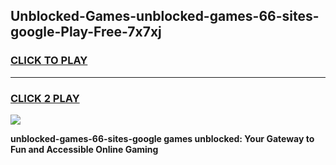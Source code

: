 
## Unblocked-Games-unblocked-games-66-sites-google-Play-Free-7x7xj
<h3>
<a href="https://premium76.site?title=unblocked-games-66-sites-google&ref=20A">CLICK TO PLAY</a></h3>
<hr>

<h3>
<a href="https://premium76.site?title=unblocked-games-66-sites-google&ref=20A">CLICK 2 PLAY</a>
  
</h3>

<a href="https://premium76.site?title=unblocked-games-66-sites-google&ref=20A"><img src="https://clearcache.store/games.png"></a>


**unblocked-games-66-sites-google games unblocked: Your Gateway to Fun and Accessible Online Gaming**
